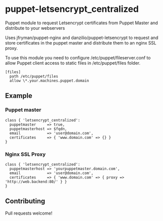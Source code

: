# puppet-letsencrypt_centralized
Puppet module to request Letsencrypt certificates from Puppet Master and distribute to your webservers

Uses jfryman/puppet-nginx and danzilio/puppet-letsencrypt to request and store certificates in the puppet master and distribute them to an nginx SSL proxy.

To use this module you need to configure /etc/puppet/fileserver.conf to allow Puppet client access to static files in /etc/puppet/files folder.

```
[files]
  path /etc/puppet/files
  allow \*.your.machines.puppet.domain
```

## Example

### Puppet master

```
class { 'letsencrypt_centralized':
  puppetmaster     => true,
  puppetmasterhost => $fqdn,
  email            => 'user@domain.com',
  certificates     => { 'www.domain.com' => {} }
}
```

### Nginx SSL Proxy

```
class { 'letsencrypt_centralized':
  puppetmasterhost => 'yourpuppetmaster.domain.com',
  email            => 'user@domain.com',
  certificates     => { 'www.domain.com' => { proxy => 'http://web.backend:80/' } }
}
```

## Contributing

Pull requests welcome!
